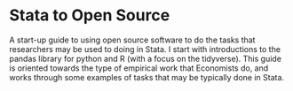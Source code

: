 # Stata to Open Source
A start-up guide to using open source software to do the tasks that researchers may be used to doing in Stata. I start with introductions to the pandas library for python and R (with a focus on the tidyverse). 
This guide is oriented towards the type of empirical work that Economists do, and works through some examples of tasks that may be typically done in Stata. 
